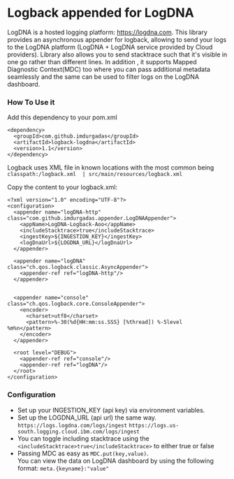 # Logback appended for LogDNA

LogDNA is a hosted logging platform: https://logdna.com.
This library provides an asynchronous appender for logback, allowing to send your logs to the LogDNA platform (LogDNA + LogDNA service provided by Cloud providers).
Library also allows you to send stacktrace such that it's visible in one go rather than different lines.
In addition , it supports Mapped Diagnostic Context(MDC) too where you can pass additional metadata seamlessly and the same can be used to filter logs on the LogDNA dashboard.


### How To Use it 

Add this dependency to your pom.xml

```
<dependency>
  <groupId>com.github.imdurgadas</groupId>
  <artifactId>logback-logdna</artifactId>
  <version>1.1</version>
</dependency>
```

Logback uses XML file in known locations with the most common being `classpath:/logback.xml  | src/main/resources/logback.xml`

Copy the content to your logback.xml:

    <?xml version="1.0" encoding="UTF-8"?>
    <configuration>
      <appender name="logDNA-http" class="com.github.imdurgadas.appender.LogDNAAppender">
        <appName>LogDNA-Logback-Aoo</appName>
        <includeStacktrace>true</includeStacktrace>
        <ingestKey>${INGESTION_KEY}</ingestKey>
        <logDnaUrl>${LOGDNA_URL}</logDnaUrl>
      </appender>
    
      <appender name="logDNA" class="ch.qos.logback.classic.AsyncAppender">
        <appender-ref ref="logDNA-http"/>
      </appender>
    
    
      <appender name="console" class="ch.qos.logback.core.ConsoleAppender">
        <encoder>
          <charset>utf8</charset>
          <pattern>%-30(%d{HH:mm:ss.SSS} [%thread]) %-5level %m%n</pattern>
        </encoder>
      </appender>
    
      <root level="DEBUG">
        <appender-ref ref="console"/>
        <appender-ref ref="logDNA"/>
      </root>
    </configuration>
    

 ### Configuration
* Set up your INGESTION_KEY (api key) via environment variables.
* Set up the LOGDNA_URL (api url) the same way.
 `https://logs.logdna.com/logs/ingest`
 `https://logs.us-south.logging.cloud.ibm.com/logs/ingest`
* You can toggle including stacktrace using the `<includeStacktrace>true</includeStacktrace>` to either true or false
* Passing MDC as easy as `MDC.put(key,value)`.  
You can view the data on LogDNA dashboard by using the following format:  `meta.{keyname}:"value"`